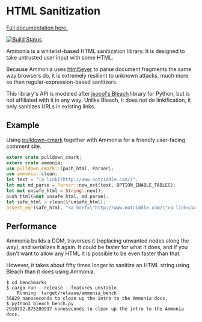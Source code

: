 HTML Sanitization
=================

[Full documentation here.](https://www.notriddle.com/rustdoc/ammonia/)

[![Build Status](https://travis-ci.org/notriddle/rust-ammonia.svg)](https://travis-ci.org/notriddle/rust-ammonia)

Ammonia is a whitelist-based HTML sanitization library. It is designed to
take untrusted user input with some HTML.

Because Ammonia uses [html5ever] to parse document fragments the same way
browsers do, it is extremely resilient to unknown attacks, much more so
than regular-expression-based sanitizers.
 
This library's API is modeled after [jsocol's Bleach] library for Python,
but is not affiliated with it in any way. Unlike Bleach, it does not do
linkification, it only sanitizes URLs in existing links.

[html5ever]: https://github.com/servo/html5ever "The HTML parser in Servo"
[jsocol's Bleach]: https://github.com/jsocol/bleach


Example
-------

Using [pulldown-cmark] together with Ammonia for a friendly user-facing comment
site.

```rust
extern crate pulldown_cmark;
extern crate ammonia;
use pulldown_cmark::{push_html, Parser};
use ammonia::clean;
let text = "[a link](http://www.notriddle.com/)";
let mut md_parse = Parser::new_ext(text, OPTION_ENABLE_TABLES);
let mut unsafe_html = String::new();
push_html(&mut unsafe_html, md_parse);
let safe_html = clean(&*unsafe_html);
assert_eq!(safe_html, "<a href=\"http://www.notriddle.com/\">a link</a>");
```

[pulldown-cmark]: https://github.com/google/pulldown-cmark


Performance
-----------

Ammonia builds a DOM, traverses it (replacing unwanted nodes along the way),
and serializes it again. It could be faster for what it does, and if you don't
want to allow any HTML it is possible to be even faster than that.

However, it takes about fifty times longer to sanitize an HTML string using
Bleach than it does using Ammonia.

    $ cd benchmarks
    $ cargo run --release --features unstable
        Running `target/release/ammonia_bench`
    56829 nanoseconds to clean up the intro to the Ammonia docs.
    $ python3 bleach_bench.py
    2910792.875289917 nanoseconds to clean up the intro to the Ammonia docs.

